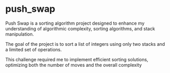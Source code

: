 # push_swap

Push Swap is a sorting algorithm project designed to enhance my understanding of algorithmic complexity, sorting algorithms, and stack manipulation. 

The goal of the project is to sort a list of integers using only two stacks and a limited set of operations. 

This challenge required me to implement efficient sorting solutions, optimizing both the number of moves and the overall complexity


